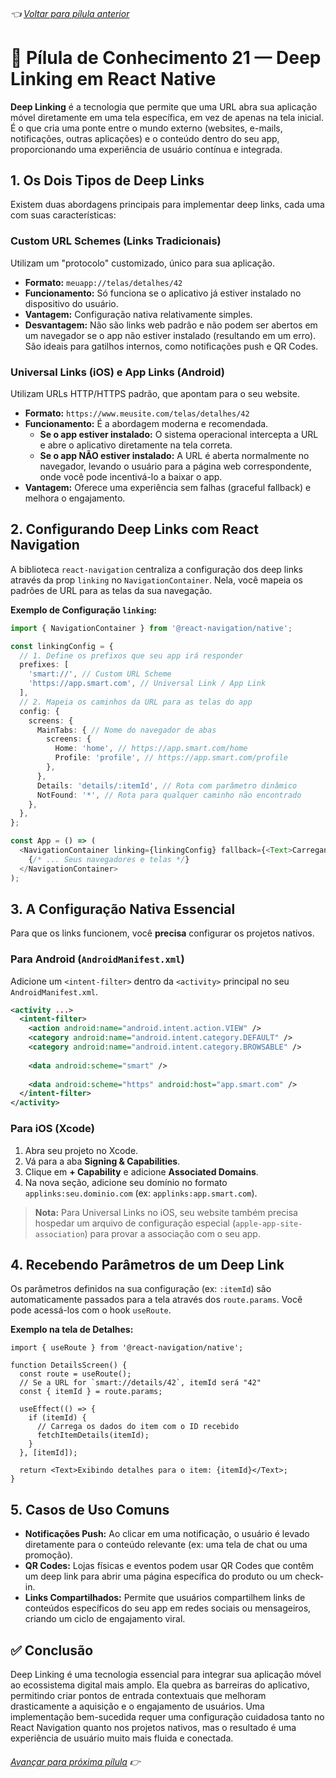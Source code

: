 ###### 👈 [Voltar para pílula anterior](https://github.com/ewerton5/reactJS-knowledge-nuggets/blob/main/content/020-native-ios.md)

# 📘 Pílula de Conhecimento 21 — Deep Linking em React Native

**Deep Linking** é a tecnologia que permite que uma URL abra sua aplicação móvel diretamente em uma tela específica, em vez de apenas na tela inicial. É o que cria uma ponte entre o mundo externo (websites, e-mails, notificações, outras aplicações) e o conteúdo dentro do seu app, proporcionando uma experiência de usuário contínua e integrada.

## 1\. Os Dois Tipos de Deep Links

Existem duas abordagens principais para implementar deep links, cada uma com suas características:

### Custom URL Schemes (Links Tradicionais)

Utilizam um "protocolo" customizado, único para sua aplicação.

  * **Formato:** `meuapp://telas/detalhes/42`
  * **Funcionamento:** Só funciona se o aplicativo já estiver instalado no dispositivo do usuário.
  * **Vantagem:** Configuração nativa relativamente simples.
  * **Desvantagem:** Não são links web padrão e não podem ser abertos em um navegador se o app não estiver instalado (resultando em um erro). São ideais para gatilhos internos, como notificações push e QR Codes.

### Universal Links (iOS) e App Links (Android)

Utilizam URLs HTTP/HTTPS padrão, que apontam para o seu website.

  * **Formato:** `https://www.meusite.com/telas/detalhes/42`
  * **Funcionamento:** É a abordagem moderna e recomendada.
      * **Se o app estiver instalado:** O sistema operacional intercepta a URL e abre o aplicativo diretamente na tela correta.
      * **Se o app NÃO estiver instalado:** A URL é aberta normalmente no navegador, levando o usuário para a página web correspondente, onde você pode incentivá-lo a baixar o app.
  * **Vantagem:** Oferece uma experiência sem falhas (graceful fallback) e melhora o engajamento.

## 2\. Configurando Deep Links com React Navigation

A biblioteca `react-navigation` centraliza a configuração dos deep links através da prop `linking` no `NavigationContainer`. Nela, você mapeia os padrões de URL para as telas da sua navegação.

**Exemplo de Configuração `linking`:**

```ts
import { NavigationContainer } from '@react-navigation/native';

const linkingConfig = {
  // 1. Define os prefixos que seu app irá responder
  prefixes: [
    'smart://', // Custom URL Scheme
    'https://app.smart.com', // Universal Link / App Link
  ],
  // 2. Mapeia os caminhos da URL para as telas do app
  config: {
    screens: {
      MainTabs: { // Nome do navegador de abas
        screens: {
          Home: 'home', // https://app.smart.com/home
          Profile: 'profile', // https://app.smart.com/profile
        },
      },
      Details: 'details/:itemId', // Rota com parâmetro dinâmico
      NotFound: '*', // Rota para qualquer caminho não encontrado
    },
  },
};

const App = () => (
  <NavigationContainer linking={linkingConfig} fallback={<Text>Carregando...</Text>}>
    {/* ... Seus navegadores e telas */}
  </NavigationContainer>
);
```

## 3\. A Configuração Nativa Essencial

Para que os links funcionem, você **precisa** configurar os projetos nativos.

### Para Android (`AndroidManifest.xml`)

Adicione um `<intent-filter>` dentro da `<activity>` principal no seu `AndroidManifest.xml`.

```xml
<activity ...>
  <intent-filter>
    <action android:name="android.intent.action.VIEW" />
    <category android:name="android.intent.category.DEFAULT" />
    <category android:name="android.intent.category.BROWSABLE" />
    
    <data android:scheme="smart" />
    
    <data android:scheme="https" android:host="app.smart.com" />
  </intent-filter>
</activity>
```

### Para iOS (Xcode)

1.  Abra seu projeto no Xcode.
2.  Vá para a aba **Signing & Capabilities**.
3.  Clique em **+ Capability** e adicione **Associated Domains**.
4.  Na nova seção, adicione seu domínio no formato `applinks:seu.dominio.com` (ex: `applinks:app.smart.com`).

> **Nota:** Para Universal Links no iOS, seu website também precisa hospedar um arquivo de configuração especial (`apple-app-site-association`) para provar a associação com o seu app.

## 4\. Recebendo Parâmetros de um Deep Link

Os parâmetros definidos na sua configuração (ex: `:itemId`) são automaticamente passados para a tela através dos `route.params`. Você pode acessá-los com o hook `useRoute`.

**Exemplo na tela de Detalhes:**

```tsx
import { useRoute } from '@react-navigation/native';

function DetailsScreen() {
  const route = useRoute();
  // Se a URL for `smart://details/42`, itemId será "42"
  const { itemId } = route.params;

  useEffect(() => {
    if (itemId) {
      // Carrega os dados do item com o ID recebido
      fetchItemDetails(itemId);
    }
  }, [itemId]);

  return <Text>Exibindo detalhes para o item: {itemId}</Text>;
}
```

## 5\. Casos de Uso Comuns

  * **Notificações Push:** Ao clicar em uma notificação, o usuário é levado diretamente para o conteúdo relevante (ex: uma tela de chat ou uma promoção).
  * **QR Codes:** Lojas físicas e eventos podem usar QR Codes que contêm um deep link para abrir uma página específica do produto ou um check-in.
  * **Links Compartilhados:** Permite que usuários compartilhem links de conteúdos específicos do seu app em redes sociais ou mensageiros, criando um ciclo de engajamento viral.

## ✅ Conclusão

Deep Linking é uma tecnologia essencial para integrar sua aplicação móvel ao ecossistema digital mais amplo. Ela quebra as barreiras do aplicativo, permitindo criar pontos de entrada contextuais que melhoram drasticamente a aquisição e o engajamento de usuários. Uma implementação bem-sucedida requer uma configuração cuidadosa tanto no React Navigation quanto nos projetos nativos, mas o resultado é uma experiência de usuário muito mais fluida e conectada.

###### [Avançar para próxima pílula](https://github.com/ewerton5/reactJS-knowledge-nuggets/blob/main/content/022-auth.md) 👉
